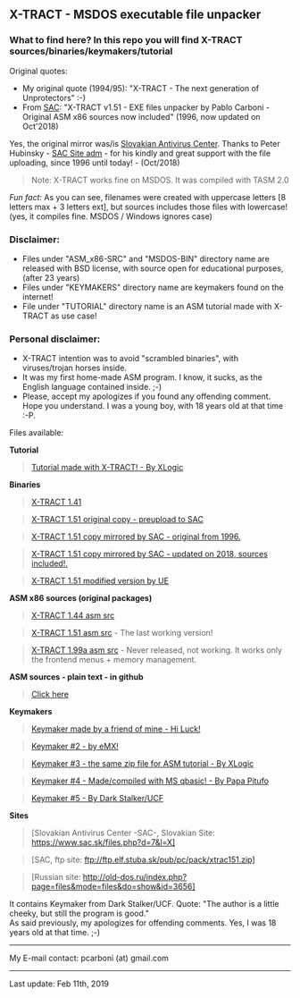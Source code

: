 ## X-TRACT - MSDOS executable file unpacker

### What to find here? In this repo you will find X-TRACT sources/binaries/keymakers/tutorial

Original quotes:

* My original quote (1994/95): "X-TRACT - The next generation of Unprotectors" :-)
* From [SAC](https://www.sac.sk/files.php?d=7&l=X): "X-TRACT v1.51 - EXE files unpacker by Pablo Carboni - Original ASM x86 sources now included" (1996, now updated on Oct'2018)

Yes, the original mirror was/is [Slovakian Antivirus Center](https://www.sac.sk). Thanks to Peter Hubinsky - [SAC Site adm](ftp://ftp.elf.stuba.sk) - for his kindly and great support with the file uploading, since 1996 until today! - (Oct/2018)

> Note: X-TRACT works fine on MSDOS. It was compiled with TASM 2.0

*Fun fact:* As you can see, filenames were created with uppercase letters [8 letters max + 3 letters ext], but sources includes those files with lowercase! (yes, it compiles fine. MSDOS / Windows ignores case)

### Disclaimer:

- Files under "ASM_x86-SRC" and "MSDOS-BIN" directory name are released with BSD license, with source open for educational purposes, (after 23 years)
- Files under "KEYMAKERS" directory name are keymakers found on the internet!
- File under "TUTORIAL" directory name is an ASM tutorial made with X-TRACT as use case!

### Personal disclaimer:

- X-TRACT intention was to avoid "scrambled binaries", with viruses/trojan horses inside.
- It was my first home-made ASM program. I know, it sucks, as the English language contained inside. ;-)
- Please, accept my apologizes if you found any offending comment. Hope you understand. I was a young boy, with 18 years old at that time :-P.

Files available:

**Tutorial**

> [Tutorial made with X-TRACT! - By XLogic](ASM_TUT_WITH_XTRACT/pc_xltut.zip)

**Binaries**

> [X-TRACT 1.41](MSDOS-BIN/XTRAC141.ZIP)

> [X-TRACT 1.51 original copy - preupload to SAC](MSDOS-BIN/XTRAC151.ZIP)

> [X-TRACT 1.51 copy mirrored by SAC - original from 1996.](MSDOS-BIN/XTRAC151_ORIGINAL_MIRRORED_BY_SAC.ZIP)

> [X-TRACT 1.51 copy mirrored by SAC - updated on 2018, sources included!.](MSDOS-BIN/XTRAC151_WITH_SOURCES.ZIP)

> [X-TRACT 1.51 modified version by UE](MSDOS-BIN/ue-00108.zip)

**ASM x86 sources (original packages)**

> [X-TRACT 1.44 asm src](ASM_x86-SRC/X-TRACT_SRC_1_44.ZIP)

> [X-TRACT 1.51 asm src](ASM_x86-SRC/X-TRACT_SRC_1_51.RAR) - The last working version!

> [X-TRACT 1.99a asm src](ASM_x86-SRC/X-TRACT_SRC_1.99.RAR) - Never released, not working. It works only the frontend menus + memory management.

**ASM sources - plain text - in github**

> [Click here](src)

**Keymakers**

> [Keymaker made by a friend of mine - Hi Luck!](X-TRACT_KEYMAKERS/KEYMAKER.ZIP)

> [Keymaker #2 - by eMX!](X-TRACT_KEYMAKERS/PC_XKEY.ZIP)

> [Keymaker #3 - the same zip file for ASM tutorial - By XLogic](X-TRACT_KEYMAKERS/pc_xltut.zip)

> [Keymaker #4 - Made/compiled with MS qbasic! - By Papa Pitufo](X-TRACT_KEYMAKERS/XT-KEY.ZIP)

> [Keymaker #5 - By Dark Stalker/UCF](X-TRACT_KEYMAKERS/x-tract.ver.1.51.English.rar)

**Sites**

> [Slovakian Antivirus Center -SAC-, Slovakian Site: https://www.sac.sk/files.php?d=7&l=X]

> [SAC, ftp site: ftp://ftp.elf.stuba.sk/pub/pc/pack/xtrac151.zip]

> [Russian site: http://old-dos.ru/index.php?page=files&mode=files&do=show&id=3656]

  It contains Keymaker from Dark Stalker/UCF. Quote: "The author is a little cheeky, but still the program is good."
<br>
  As said previously, my apologizes for offending comments. Yes, I was 18 years old at that time. ;-)

---

My E-mail contact: pcarboni (at) gmail.com

---

Last update: Feb 11th, 2019
